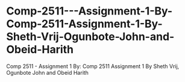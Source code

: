 # Comp-2511---Assignment-1-By-Comp-2511-Assignment-1-By-Sheth-Vrij-Ogunbote-John-and-Obeid-Harith
Comp 2511 - Assignment 1 By: Comp 2511 Assignment 1 By Sheth Vrij, Ogunbote John and Obeid Harith
